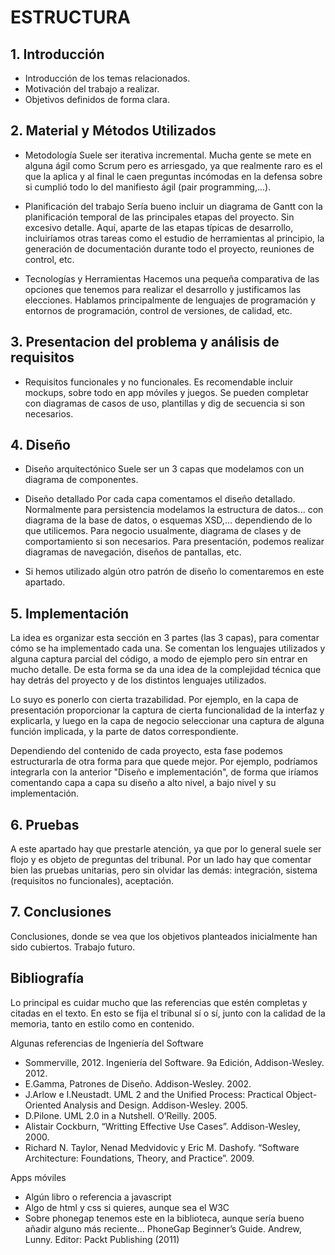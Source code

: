 
# ESTRUCTURA

## 1. Introducción 
	
- Introducción de los temas relacionados.
- Motivación del trabajo a realizar. 
- Objetivos definidos de forma clara.


## 2. Material y Métodos Utilizados

- Metodología
Suele ser iterativa incremental. Mucha gente se mete en alguna ágil como Scrum pero es arriesgado, ya que realmente raro es el que la aplica y al final le caen preguntas incómodas en la defensa sobre si cumplió todo lo del manifiesto ágil (pair programming,...).

- Planificación del trabajo
Sería bueno incluir un diagrama de Gantt con la planificación temporal de las principales etapas del proyecto. Sin excesivo detalle. Aquí, aparte de las etapas típicas de desarrollo, incluiríamos otras tareas como el estudio de herramientas al principio, la generación de documentación durante todo el proyecto, reuniones de control, etc.

- Tecnologías y Herramientas
Hacemos una pequeña comparativa de las opciones que tenemos para realizar el desarrollo y justificamos las elecciones. Hablamos principalmente de lenguajes de programación y entornos de programación, control de versiones, de calidad, etc.


## 3. Presentacion del problema y análisis de requisitos
	
- Requisitos funcionales y no funcionales.
Es recomendable incluir mockups, sobre todo en app móviles y juegos.
Se pueden completar con diagramas de casos de uso, plantillas y dig de secuencia si son necesarios.


## 4. Diseño
	
- Diseño arquitectónico 
Suele ser un 3 capas que modelamos con un diagrama de componentes.

- Diseño detallado
Por cada capa comentamos el diseño detallado. 
Normalmente para persistencia modelamos la estructura de datos... con diagrama de la base de datos, o esquemas XSD,... dependiendo de lo que utilicemos.
Para negocio usualmente, diagrama de clases y de comportamiento si son necesarios.
Para presentación, podemos realizar diagramas de navegación, diseños de pantallas, etc.

- Si hemos utilizado algún otro patrón de diseño lo comentaremos en este apartado. 



## 5. Implementación

La idea es organizar esta sección en 3 partes (las 3 capas), para comentar cómo se ha implementado cada una. Se comentan los lenguajes utilizados y alguna captura parcial del código, a modo de ejemplo pero sin entrar en mucho detalle. De esta forma se da una idea de la complejidad técnica que hay detrás del proyecto y de los distintos lenguajes utilizados.

Lo suyo es ponerlo con cierta trazabilidad. Por ejemplo, en la capa de presentación proporcionar la captura de cierta funcionalidad de la interfaz y explicarla, y luego en la capa de negocio seleccionar una captura de alguna función implicada, y la parte de datos correspondiente.

Dependiendo del contenido de cada proyecto, esta fase podemos estructurarla de otra forma para que quede mejor. Por ejemplo, podríamos integrarla con la anterior "Diseño e implementación", de forma que iríamos comentando capa a capa su diseño a alto nivel, a bajo nivel y su implementación.


## 6. Pruebas

A este apartado hay que prestarle atención, ya que por lo general suele ser flojo y es objeto de preguntas del tribunal. Por un lado hay que comentar bien las pruebas unitarias, pero sin olvidar las demás: integración, sistema (requisitos no funcionales), aceptación.



## 7. Conclusiones

Conclusiones, donde se vea que los objetivos planteados inicialmente han sido cubiertos.
Trabajo futuro.



## Bibliografía

Lo principal es cuidar mucho que las referencias que estén completas y citadas en el texto. En esto se fija el tribunal sí o sí, junto con la calidad de la memoria, tanto en estilo como en contenido.

Algunas referencias de Ingeniería del Software

- Sommerville, 2012. Ingeniería del Software. 9a Edición, Addison-Wesley. 2012.
- E.Gamma, Patrones de Diseño. Addison-Wesley. 2002.
- J.Arlow e I.Neustadt. UML 2 and the Unified Process: Practical Object-Oriented Analysis and Design. Addison-Wesley. 2005.
- D.Pilone. UML 2.0 in a Nutshell. O’Reilly. 2005.
- Alistair Cockburn, “Writting Effective Use Cases”. Addison-Wesley, 2000.
- Richard N. Taylor, Nenad Medvidovic y Eric M. Dashofy. “Software Architecture: Foundations, Theory, and Practice”. 2009.

Apps móviles

- Algún libro o referencia a javascript
- Algo de html y css si quieres, aunque sea el W3C
- Sobre phonegap tenemos este en la biblioteca, aunque sería bueno añadir alguno más reciente... PhoneGap Beginner’s Guide. Andrew, Lunny. Editor: Packt Publishing (2011)
